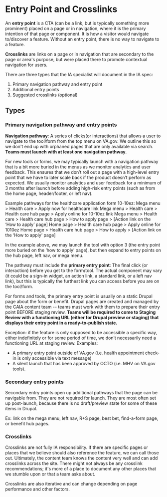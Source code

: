 # Entry Point and Crosslinks

An **entry point** is a CTA (can be a link, but is typically something more prominent) placed on a page or in navigation, where it is the primary intention of that page or component.  It is how a visitor would navigate to/discover a feature. Without an entry point, there is no way to navigate to a feature.

**Crosslinks** are links on a page or in navigation that are secondary to the page or area's purpose, but were placed there to promote contextual navigation for users.

There are three types that the IA specialist will document in the IA spec:

1. Primary navigation pathway and entry point
2. Additional entry points
3. Suggested crosslinks (optional)


## Types

### Primary navigation pathway and entry points

**Navigation pathway**: A series of clicks(or interactions) that allows a user to navigate to the tool/form from the top menu on VA.gov. We outline this so we don't end up with orphaned pages that are only available via search. **Teams must launch with at least one navigation pathway.**

For new tools or forms, we may typically launch with a navigation pathway that is a bit more buried in the menus as we monitor analytics and user feedback. This ensures that we don’t roll out a page with a high-level entry point that we have to later scale back if the product doesn’t perform as expected. We usually monitor analytics and user feedback for a minimum of 3 months after launch before adding high-risk entry points (such as from the home page, header/footer, or left nav).

Example pathways for the healthcare application form 10-10ez:
  Mega menu > Health care > Apply now for healthcare link
  Mega menu > Health care > Health care hub page > Apply online for 10-10ez link
  Mega menu > Health care > Health care hub page > How to apply page > [Action link on the ‘How to apply’ page]
  Home page > Health care hub page > Apply online for 1010ez
  Home page > Health care hub page > How to apply > [Action link on the ‘How to apply’ page]

In the example above, we may launch the tool with option 3 (the entry point more buried on the ‘how to apply’ page), but then expand to entry points on the hub page, left nav, or mega menu.

The pathway must include the **primary entry point**: The final click (or interaction) before you get to the form/tool. The actual component may vary (it could be a sign-in widget, an action link, a standard link, or a left nav link), but this is typically the furthest link you can access before you are on the tool/form.

For forms and tools, the primary entry point is usually on a static Drupal page about the form or benefit. Drupal pages are created and managed by the CAIA content team -- teams must work with them to prepare their entry point BEFORE staging review. **Teams will be required to come to Staging Review with a functioning URL (either for Drupal preview or staging) that displays their entry point in a ready-to-publish state.**

Exception:  if the feature is only supposed to be accessible a specific way, either indefinitely or for some period of time, we don’t necessarily need a functioning URL at staging review.  Examples:
- A primary entry point outside of VA.gov (i.e. health appointment check-in is only accessible via text message)
- A silent launch that has been approved by OCTO (i.e. MHV on VA.gov tools).

### Secondary entry points
Secondary entry points open up additional pathways that the page can be navigable from. They are not required for launch. They are most often set up post-launch, because there is no draft/preview state for some of these items in Drupal.

Ex: link on the mega menu, left nav, R+S page, best bet, find-a-form page, or benefit hub pages.

### Crosslinks
Crosslinks are not fully IA responsibility. If there are specific pages or places that we believe should also reference the feature, we can call those out. Ultimately, the content team knows the content very well and can add crosslinks across the site. There might not always be any crosslink recommendations; it's more of a place to document any other places that we stumble upon or that a team asks about.

Crosslinks are also iterative and can change depending on page performance and other factors.

